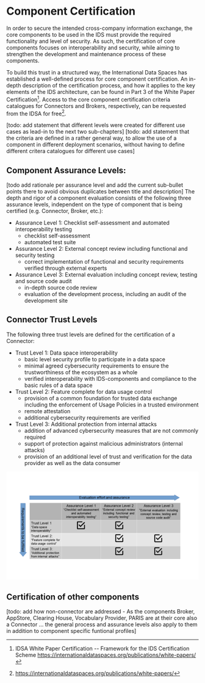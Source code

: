 # Component Certification

In order to secure the intended cross-company information exchange, the 
core components to be used in the IDS must provide the required
functionality and level of security. As such, the certification of core
components focuses on interoperability and security, while aiming to
strengthen the development and maintenance process of these components.

To build this trust in a structured way, the International Data Spaces
has established a well-defined process for core component certification.
An in-depth description of the certification process, and how it applies
to the key elements of the IDS architecture, can be found in Part 3 of
the White Paper Certification[^5]. Access to the core component certification
criteria catalogues for Connectors and Brokers, respectively, can be requested from the IDSA for free[^6].

[todo: add statement that different levels were created for different use cases as lead-in to the next two sub-chapters]
[todo: add statement that the criteria are defined in a rather general way, to allow the use of a component in different deployment scenarios, without having to define different critera catalogues for different use cases]

## Component Assurance Levels:
[todo add rationale per assurance level and add the current sub-bullet points there to avoid obvious duplicates between title and description]
The depth and rigor of a component evaluation consists of the following three assurance levels, 
independent on the type of component that is being certified (e.g. Connector, Broker, etc.):
* Assurance Level 1: Checklist self-assessment and automated interoperability testing
	* checklist self-assessment 
	* automated test suite
* Assurance Level 2: External concept review including functional and security testing
	* correct implementation of functional and security requirements verified through external experts
* Assurance Level 3: External evaluation including concept review, testing and source code audit
	* in-depth source code review 
	* evaluation of the development process, including an audit of the development site

## Connector Trust Levels
The following three trust levels are defined for the certification of a Connector:
* Trust Level 1: Data space interoperability
	* basic level security profile to participate in a data space
    * minimal agreed cybersecurity requirements to ensure the trustworthiness of the ecosystem as a whole 
	* verified interoperability with IDS-components and compliance to the basic rules of a data space
* Trust Level 2: Feature complete for data usage control
	* provision of a common foundation for trusted data exchange including the enforcement of Usage Policies in a trusted environment
	* remote attestation
	* additional cybersecurity requirements are verified
* Trust Level 3: Additional protection from internal attacks
	* addition of advanced cybersecurity measures that are not commonly required
	* support of protection against malicious administrators (internal attacks)
	* provision of an additional level of trust and verification for the data provider as well as the data consumer

![Bild-Titel](./media/2022_Component_Certification_Matrix.png)

## Certification of other components
[todo: add how non-connector are addressed - As the components Broker, AppStore, Clearing House, Vocabulary Provider, PARIS are at their core also a Connector ... the general process and assurance levels also apply to them in addition to component specific funtional profiles]

[^5]: IDSA White Paper Certification -- Framework for the IDS
    Certification Scheme 
    https://internationaldataspaces.org/publications/white-papers/
[^6]: https://internationaldataspaces.org/publications/white-papers/

